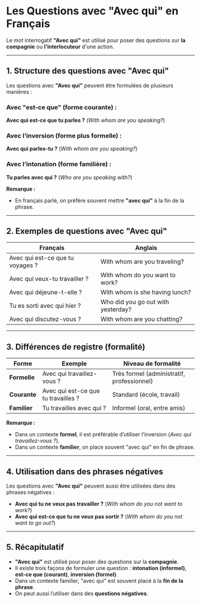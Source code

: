 # **Les Questions avec "Avec qui" en Français**

Le mot interrogatif **"Avec qui"** est utilisé pour poser des questions sur **la compagnie** ou **l'interlocuteur** d'une action.  

---

## **1. Structure des questions avec "Avec qui"**  

Les questions avec **"Avec qui"** peuvent être formulées de plusieurs manières :  

### **Avec "est-ce que" (forme courante) :**  
**Avec qui est-ce que tu parles ?** (*With whom are you speaking?*)  

### **Avec l’inversion (forme plus formelle) :**  
**Avec qui parles-tu ?** (*With whom are you speaking?*)  

### **Avec l’intonation (forme familière) :**  
**Tu parles avec qui ?** (*Who are you speaking with?*)  

**Remarque :**  
- En français parlé, on préfère souvent mettre **"avec qui"** à la fin de la phrase.  

---

## **2. Exemples de questions avec "Avec qui"**  

| **Français** | **Anglais** |
|-------------|------------|
| Avec qui est-ce que tu voyages ? | With whom are you traveling? |
| Avec qui veux-tu travailler ? | With whom do you want to work? |
| Avec qui déjeune-t-elle ? | With whom is she having lunch? |
| Tu es sorti avec qui hier ? | Who did you go out with yesterday? |
| Avec qui discutez-vous ? | With whom are you chatting? |

---

## **3. Différences de registre (formalité)**  

| **Forme** | **Exemple** | **Niveau de formalité** |
|-----------|------------|---------------------|
| **Formelle** | Avec qui travaillez-vous ? | Très formel (administratif, professionnel) |
| **Courante** | Avec qui est-ce que tu travailles ? | Standard (école, travail) |
| **Familier** | Tu travailles avec qui ? | Informel (oral, entre amis) |

**Remarque :**  
- Dans un contexte **formel**, il est préférable d’utiliser l’inversion (*Avec qui travaillez-vous ?*).  
- Dans un contexte **familier**, on place souvent "avec qui" en fin de phrase.  

---

## **4. Utilisation dans des phrases négatives**  

Les questions avec **"Avec qui"** peuvent aussi être utilisées dans des phrases négatives :  

- **Avec qui tu ne veux pas travailler ?** (*With whom do you not want to work?*)  
- **Avec qui est-ce que tu ne veux pas sortir ?** (*With whom do you not want to go out?*)  

---

## **5. Récapitulatif**  

- **"Avec qui"** est utilisé pour poser des questions sur la **compagnie**.  
- Il existe trois façons de formuler une question : **intonation (informel)**, **est-ce que (courant)**, **inversion (formel)**.  
- Dans un contexte familier, "avec qui" est souvent placé à la **fin de la phrase**.  
- On peut aussi l’utiliser dans des **questions négatives**.  
